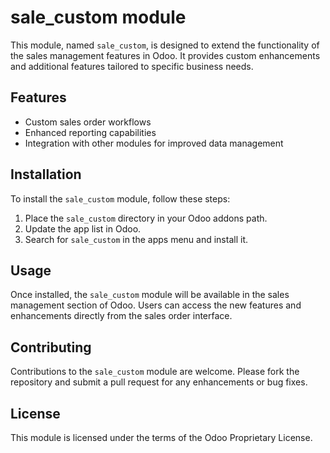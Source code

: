 # sale_custom module

This module, named `sale_custom`, is designed to extend the functionality of the sales management features in Odoo. It provides custom enhancements and additional features tailored to specific business needs.

## Features

- Custom sales order workflows
- Enhanced reporting capabilities
- Integration with other modules for improved data management

## Installation

To install the `sale_custom` module, follow these steps:

1. Place the `sale_custom` directory in your Odoo addons path.
2. Update the app list in Odoo.
3. Search for `sale_custom` in the apps menu and install it.

## Usage

Once installed, the `sale_custom` module will be available in the sales management section of Odoo. Users can access the new features and enhancements directly from the sales order interface.

## Contributing

Contributions to the `sale_custom` module are welcome. Please fork the repository and submit a pull request for any enhancements or bug fixes.

## License

This module is licensed under the terms of the Odoo Proprietary License.